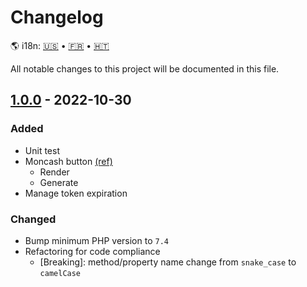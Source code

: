 # Changelog
[en]: ./CHANGELOG.md "English translation"
[fr]: ./CHANGELOG.fr.md "Traduction française"
[ht]: ./CHANGELOG.ht.md "TRadiksyon kreyòl"

🌎 i18n:  [🇺🇸][en] • [🇫🇷][fr] • [🇭🇹][ht]

All notable changes to this project will be documented in this file.


## [1.0.0](#version_1.0.0) - 2022-10-30
### Added
- Unit test
- Moncash button [(ref)](https://sandbox.moncashbutton.digicelgroup.com/Moncash-business/resources/doc/MC_Button_Doc.pdf)
  - Render
  - Generate
- Manage token expiration

### Changed
- Bump minimum PHP  version to `7.4`
- Refactoring for code compliance
  - [Breaking]: method/property name change from `snake_case` to `camelCase` 
